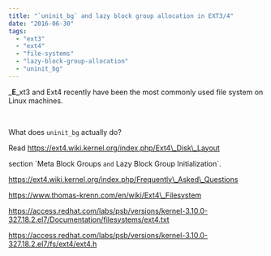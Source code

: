 ```yaml
---
title: "`uninit_bg` and lazy block group allocation in EXT3/4"
date: "2016-06-30"
tags: 
  - "ext3"
  - "ext4"
  - "file-systems"
  - "lazy-block-group-allocation"
  - "uninit_bg"
---
```


_**E**_xt3 and Ext4 recently have been the most commonly used file system on Linux machines.

 

What does `uninit_bg` actually do?

Read https://ext4.wiki.kernel.org/index.php/Ext4\_Disk\_Layout

section \`Meta Block Groups `and` Lazy Block Group Initialization\`.

https://ext4.wiki.kernel.org/index.php/Frequently\_Asked\_Questions

https://www.thomas-krenn.com/en/wiki/Ext4\_Filesystem

https://access.redhat.com/labs/psb/versions/kernel-3.10.0-327.18.2.el7/Documentation/filesystems/ext4.txt

https://access.redhat.com/labs/psb/versions/kernel-3.10.0-327.18.2.el7/fs/ext4/ext4.h
